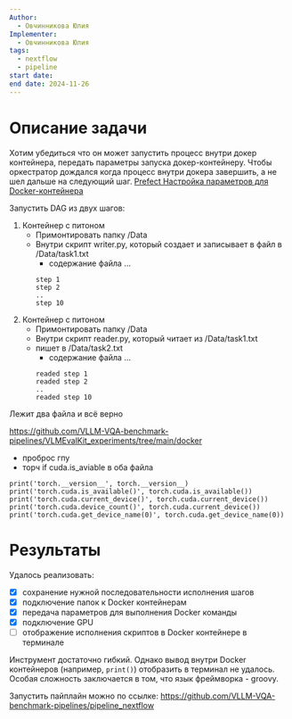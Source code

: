 ```yaml
---
Author:
  - Овчинникова Юлия
Implementer:
  - Овчинникова Юлия
tags:
  - nextflow
  - pipeline
start date: 
end date: 2024-11-26
---
```

# Описание задачи

Хотим убедиться что он может запустить процесс внутри докер контейнера, передать параметры запуска докер-контейнеру.
Чтобы оркестратор дождался когда процесс внутри докера завершить, а не шел дальше на следующий шаг.
[Prefect Настройка параметров для Docker-контейнера](../../../cards/Prefect%20Настройка%20параметров%20для%20Docker-контейнера.md)

Запустить DAG из двух шагов:
1. Контейнер с питоном
	* Примонтировать папку /Data
	* Внутри скрипт writer.py, который создает и записывает в файл в /Data/task1.txt
		* содержание файла ...
		```
		step 1
		step 2
		..
		step 10
		```
2. Контейнер с питоном
	* Примонтировать папку /Data
	* Внутри скрипт reader.py, который читает из /Data/task1.txt 
	* пишет в /Data/task2.txt 
		* содержание файла ...
		```
		readed step 1
		readed step 2
		..
		readed step 10
		```

Лежит два файла и всё верно

https://github.com/VLLM-VQA-benchmark-pipelines/VLMEvalKit_experiments/tree/main/docker
* проброс гпу
* торч if cuda.is_aviable в оба файла
```
print('torch.__version__', torch.__version__)
print('torch.cuda.is_available()', torch.cuda.is_available())
print('torch.cuda.current_device()', torch.cuda.current_device())
print('torch.cuda.device_count()', torch.cuda.current_device())
print('torch.cuda.get_device_name(0)', torch.cuda.get_device_name(0))
```
# Результаты

Удалось реализовать:

* [x] сохранение нужной последовательности исполнения шагов
* [x] подключение папок к Docker контейнерам
* [x] передача параметров для выполнения Docker команды
* [x] подключение GPU
* [ ] отображение исполнения скриптов в Docker контейнере в терминале

Инструмент достаточно гибкий.
Однако вывод внутри Docker контейнеров (например, `print()`) отобразить в терминал не удалось.
Особая сложность заключается в том, что язык фреймворка - groovy.

Запустить пайплайн можно по ссылке:
https://github.com/VLLM-VQA-benchmark-pipelines/pipeline_nextflow
